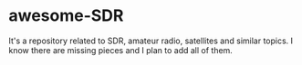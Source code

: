 # awesome-SDR
 It's a repository related to SDR, amateur radio, satellites and similar topics. I know there are missing pieces and I plan to add all of them.
